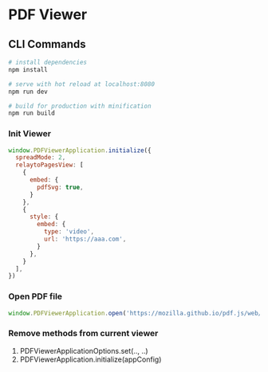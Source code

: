 # PDF Viewer

## CLI Commands

``` bash
# install dependencies
npm install

# serve with hot reload at localhost:8080
npm run dev

# build for production with minification
npm run build
```

### Init Viewer
```javascript
window.PDFViewerApplication.initialize({
  spreadMode: 2,
  relaytoPagesView: [
    {
      embed: {
        pdfSvg: true,
      }
    },
    {
      style: {
        embed: {
          type: 'video',
          url: 'https://aaa.com',
        }
      },
    }
  ],
})
```

### Open PDF file
```javascript
window.PDFViewerApplication.open('https://mozilla.github.io/pdf.js/web/compressed.tracemonkey-pldi-09.pdf')
```

### Remove methods from current viewer
1. PDFViewerApplicationOptions.set(.., ..)
2. PDFViewerApplication.initialize(appConfig)
